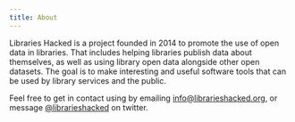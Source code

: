 ```yaml
---
title: About
---
```


Libraries Hacked is a project founded in 2014 to promote the use of open data in libraries. That includes helping libraries publish data about themselves, as well as using library open data alongside other open datasets. The goal is to make interesting and useful software tools that can be used by library services and the public.

Feel free to get in contact using by emailing [info@librarieshacked.org](mailto:info@librarieshacked.org), or message [@librarieshacked](https://twitter.com/librarieshacked) on twitter.

<script type='text/javascript' src='https://storage.ko-fi.com/cdn/widget/Widget_2.js'></script><script type='text/javascript'>kofiwidget2.init('Support Me on Ko-fi', '#ff5722', 'G2G23Y70N');kofiwidget2.draw();</script>
